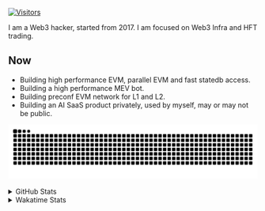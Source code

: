 <!-- markdownlint-disable MD041 MD010 MD033 -->
[![Visitors](https://api.visitorbadge.io/api/daily?path=Akagi201%2FAkagi201&label=Visitors%20Today&countColor=%2337d67a)](https://visitorbadge.io/status?path=Akagi201%2FAkagi201)

I am a Web3 hacker, started from 2017. I am focused on Web3 Infra and HFT trading.

## Now

* Building high performance EVM, parallel EVM and fast statedb access.
* Building a high performance MEV bot.
* Building preconf EVM network for L1 and L2.
* Building an AI SaaS product privately, used by myself, may or may not be public.

[![github contribution grid snake animation](https://raw.githubusercontent.com/Akagi201/Akagi201/output/github-contribution-grid-snake.svg#gh-light-mode-only)](https://github.com/Akagi201)

<details>
<summary>GitHub Stats</summary>
  <a href="https://github.com/Akagi201"><img alt="Profile Detail" src="https://raw.githubusercontent.com/Akagi201/Akagi201/master/profile-summary-card-output/dracula/0-profile-details.svg" /></a>
  <a href="https://github.com/Akagi201"><img alt="Github Stats" src="https://raw.githubusercontent.com/Akagi201/Akagi201/master/profile-summary-card-output/dracula/3-stats.svg" /></a>
  <a href="https://github.com/Akagi201"><img alt="Lang By Commits" src="https://raw.githubusercontent.com/Akagi201/Akagi201/master/profile-summary-card-output/dracula/2-most-commit-language.svg" /></a>
</details>

<details>
<summary>Wakatime Stats</summary>
<br>

<!--START_SECTION:waka-->

```txt
From: 11 November 2024 - To: 18 November 2024

Total Time: 34 hrs 51 mins

Other        16 hrs 5 mins   ███████████▓░░░░░░░░░░░░░   46.18 %
Rust         11 hrs 5 mins   ████████░░░░░░░░░░░░░░░░░   31.82 %
sh           4 hrs 43 mins   ███▒░░░░░░░░░░░░░░░░░░░░░   13.54 %
TOML         45 mins         ▓░░░░░░░░░░░░░░░░░░░░░░░░   02.17 %
TypeScript   41 mins         ▒░░░░░░░░░░░░░░░░░░░░░░░░   01.99 %
Markdown     41 mins         ▒░░░░░░░░░░░░░░░░░░░░░░░░   01.96 %
Java         16 mins         ▒░░░░░░░░░░░░░░░░░░░░░░░░   00.80 %
Solidity     12 mins         ░░░░░░░░░░░░░░░░░░░░░░░░░   00.61 %
INI          6 mins          ░░░░░░░░░░░░░░░░░░░░░░░░░   00.32 %
JSON         4 mins          ░░░░░░░░░░░░░░░░░░░░░░░░░   00.21 %
```

<!--END_SECTION:waka-->

</details>
